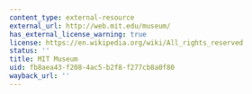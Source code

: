 ```yaml
---
content_type: external-resource
external_url: http://web.mit.edu/museum/
has_external_license_warning: true
license: https://en.wikipedia.org/wiki/All_rights_reserved
status: ''
title: MIT Museum
uid: fb8aea43-f208-4ac5-b2f8-f277cb8a0f80
wayback_url: ''
---
```

